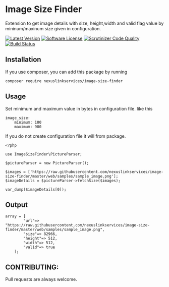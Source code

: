 # Image Size Finder
Extension to get image details with size, height,width and valid flag value by mininum/maxinum size given in configuration.

[![Latest Version](https://img.shields.io/packagist/v/nexuslinkservices/image-size-finder.svg?style=flat-square)](https://packagist.org/packages/nexuslinkservices/image-size-finder)
[![Software License](http://img.shields.io/badge/license-MIT-brightgreen.svg?style=flat-square)](LICENSE)
[![Scrutinizer Code Quality](https://scrutinizer-ci.com/g/nexuslinkservices/image-size-finder/badges/quality-score.png?b=master)](https://scrutinizer-ci.com/g/nexuslinkservices/image-size-finder/?branch=master)
[![Build Status](https://scrutinizer-ci.com/g/nexuslinkservices/image-size-finder/badges/build.png?b=master)](https://scrutinizer-ci.com/g/nexuslinkservices/image-size-finder/build-status/master)

## Installation

If you use composer, you can add this package by running 

````
composer require nexuslinkservices/image-size-finder
````

## Usage

Set minimum and maximum value in bytes in configuration file. like this

```
image_size:
    minimum: 100
    maximum: 900
```

If you do not create configuration file it will from package.

```
<?php

use ImageSizeFinder\PictureParser;

$pictureParser = new PictureParser();
        
$images = ['https://raw.githubusercontent.com/nexuslinkservices/image-size-finder/master/web/samples/sample_image.png'];
$imageDetails = $pictureParser->fetchSize($images);
        
var_dump($imageDetails[0]);        
```

## Output

```
array = [
        "url"=> "https://raw.githubusercontent.com/nexuslinkservices/image-size-finder/master/web/samples/sample_image.png",
        "size"=> 82966,
        "height"=> 512,
        "width"=> 512,
        "valid"=> true 
    ];
```

## CONTRIBUTING:

Pull requests are always welcome.
